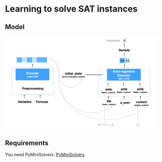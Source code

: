 # Learning to solve SAT instances

## Model

![Model](img/modular_model.png)

## Requirements

You need PyMiniSolvers. [PyMiniSolvers](https://github.com/liffiton/PyMiniSolvers)
